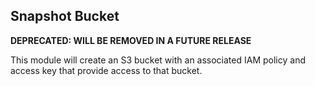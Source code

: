 ## Snapshot Bucket

**DEPRECATED: WILL BE REMOVED IN A FUTURE RELEASE**

This module will create an S3 bucket with an associated IAM policy and access
key that provide access to that bucket.
